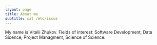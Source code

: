 ```yaml
---
layout: page
title: About me
subtitle: cat /etc/issue
---
```


My name is Vitalii Zhukov.
Fields of interest: Software Development, Data Sicence, Project Managment, Science of Science.
